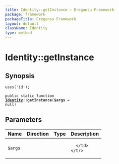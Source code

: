 ```yaml
---
title: Identity::getInstance — Eregansu Framework
package: framework
packageTitle: Eregansu Framework
layout: default
className: Identity
type: method
---
```


# Identity::getInstance

## Synopsis

<code>uses('id');</code>

<code>public static function <b><a href="Identity">Identity</a>::getInstance</b>(<b>$args</b> = null)</code>

## Parameters

<table>
  <thead>
    <tr>
      <th>Name</th>
      <th>Direction</th>
      <th>Type</th>
      <th>Description</th>
    </tr>
  </thead>
  <tbody>
    <tr>
      <td><code>$args</code>
      <td><i></i></td>
      <td></td>
      <td>

      </td>
    </tr>
  </tbody>
</table>

